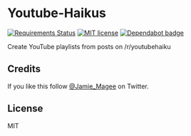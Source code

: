 # Youtube-Haikus

[![Requirements Status](https://requires.io/github/JamieMagee/Youtube-Haikus/requirements.svg?branch=master)](https://requires.io/github/JamieMagee/Youtube-Haikus/requirements/?branch=master)
[![MIT license](https://img.shields.io/badge/license-MIT-blue.svg)](http://opensource.org/licenses/MIT)
[![Dependabot badge](https://img.shields.io/badge/Dependabot-enabled-blue.svg)](https://dependabot.com/)


Create YouTube playlists from posts on /r/youtubehaiku

## Credits

If you like this follow [@Jamie_Magee](https://twitter.com/Jamie_Magee) on Twitter.

## License

MIT

